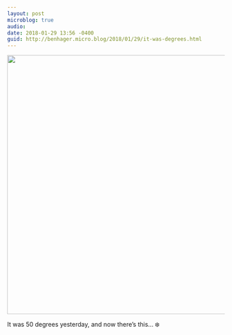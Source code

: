 ```yaml
---
layout: post
microblog: true
audio: 
date: 2018-01-29 13:56 -0400
guid: http://benhager.micro.blog/2018/01/29/it-was-degrees.html
---
```




<img src="http://hager.blog/uploads/2018/7e6ca12e4c.jpg" width="600" height="600" style="height: auto;" />

It was 50 degrees yesterday, and now there’s this... ❄️


